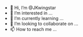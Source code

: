 - 👋 Hi, I’m @JKwingstar
- 👀 I’m interested in ...
- 🌱 I’m currently learning ...
- 💞️ I’m looking to collaborate on ...
- 📫 How to reach me ...

<!---
JKwingstar/JKwingstar is a ✨ special ✨ repository because its `README.md` (this file) appears on your GitHub profile.
You can click the Preview link to take a look at your changes.
--->
